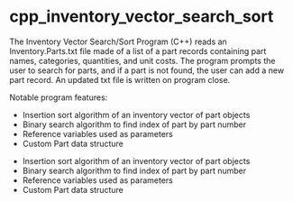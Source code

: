 # cpp_inventory_vector_search_sort
The Inventory Vector Search/Sort Program (C++) reads an Inventory.Parts.txt file made of a list of a part records containing part names, categories, quantities, and unit costs. The program prompts the user to search for parts, and if a part is not found, the user can add a new part record. An updated txt file is written on program close. 

Notable program features:
<ul>
<li>Insertion sort algorithm of an inventory vector of part objects</li>
<li>Binary search algorithm to find index of part by part number</li>
<li>Reference variables used as parameters</li>
<li>Custom Part data structure</li>
</ul>

- Insertion sort algorithm of an inventory vector of part objects
- Binary search algorithm to find index of part by part number
- Reference variables used as parameters
- Custom Part data structure
